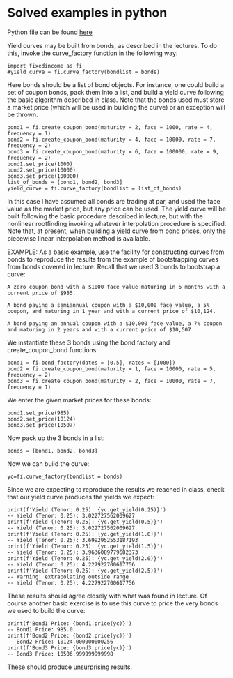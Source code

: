 # Solved examples in python

Python file can be found [here](./yield_curves_II.py)

Yield curves may be built from bonds, as described in the lectures.  To do this, invoke the curve_factory function in the following way:

    import fixedincome as fi
    #yield_curve = fi.curve_factory(bondlist = bonds)

Here bonds should be a list of bond objects.  For instance, one could build a set of coupon bonds, pack them into a list, and build a yield curve following the basic algorithm described in class. Note that the bonds used must store a market price (which will be used in building the curve) or an exception will be thrown.

    bond1 = fi.create_coupon_bond(maturity = 2, face = 1000, rate = 4, frequency = 1)
    bond2 = fi.create_coupon_bond(maturity = 4, face = 10000, rate = 7, frequency = 2)
    bond3 = fi.create_coupon_bond(maturity = 6, face = 100000, rate = 9, frequency = 2)
    bond1.set_price(1000)
    bond2.set_price(10000)
    bond3.set_price(100000)
    list_of_bonds = [bond1, bond2, bond3]
    yield_curve = fi.curve_factory(bondlist = list_of_bonds)

In this case I have assumed all bonds are trading at par, and used the face value as the market price, but any price can be used.  The yield curve will be built following the basic procedure described in lecture, but with the nonlinear rootfinding invoking whatever interpolation procedure is specified.  Note that, at present, when building a yield curve from bond prices, only the piecewise linear interpolation method is available. 


EXAMPLE: As a basic example, use the facility for constructing curves from bonds to reproduce the results from the example of bootstrapping curves from bonds covered in lecture.  Recall that we used 3 bonds to bootstrap a curve:

    A zero coupon bond with a $1000 face value maturing in 6 months with a current price of $985.

    A bond paying a semiannual coupon with a $10,000 face value, a 5% coupon, and maturing in 1 year and with a current price of $10,124.

    A bond paying an annual coupon with a $10,000 face value, a 7% coupon and maturing in 2 years and with a current price of $10,507

We instantiate these 3 bonds using the bond factory and create_coupon_bond functions:

    bond1 = fi.bond_factory(dates = [0.5], rates = [1000])
    bond2 = fi.create_coupon_bond(maturity = 1, face = 10000, rate = 5, frequency = 2)
    bond3 = fi.create_coupon_bond(maturity = 2, face = 10000, rate = 7, frequency = 1)

We enter the given market prices for these bonds:

    bond1.set_price(985)
    bond2.set_price(10124)
    bond3.set_price(10507)

Now pack up the 3 bonds in a list:

    bonds = [bond1, bond2, bond3]

Now we can build the curve:

    yc=fi.curve_factory(bondlist = bonds)

Since we are expecting to reproduce the results we reached in class, check that our yield curve produces the yields we expect:

    print(f'Yield (Tenor: 0.25): {yc.get_yield(0.25)}')
    -- Yield (Tenor: 0.25): 3.022727562009627
    print(f'Yield (Tenor: 0.25): {yc.get_yield(0.5)}')
    -- Yield (Tenor: 0.25): 3.022727562009627
    print(f'Yield (Tenor: 0.25): {yc.get_yield(1.0)}')
    -- Yield (Tenor: 0.25): 3.6992952553187193
    print(f'Yield (Tenor: 0.25): {yc.get_yield(1.5)}')
    -- Yield (Tenor: 0.25): 3.9636089779682373
    print(f'Yield (Tenor: 0.25): {yc.get_yield(2.0)}')
    -- Yield (Tenor: 0.25): 4.227922700617756
    print(f'Yield (Tenor: 0.25): {yc.get_yield(2.5)}')
    -- Warning: extrapolating outside range
    -- Yield (Tenor: 0.25): 4.227922700617756

These results should agree closely with what was found in lecture.  Of course another basic exercise is to use this curve to price the very bonds we used to build the curve:

    print(f'Bond1 Price: {bond1.price(yc)}')
    -- Bond1 Price: 985.0
    print(f'Bond2 Price: {bond2.price(yc)}')
    -- Bond2 Price: 10124.000000000256
    print(f'Bond3 Price: {bond3.price(yc)}')
    -- Bond3 Price: 10506.999999999998

These should produce unsurprising results.
